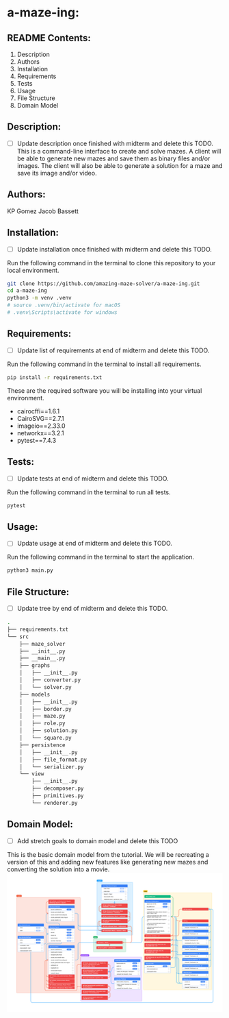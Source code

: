 # a-maze-ing: 

## README Contents:
1. Description
1. Authors
1. Installation
1. Requirements
1. Tests
1. Usage
1. File Structure
1. Domain Model

## Description:
- [ ] Update description once finished with midterm and delete this TODO.
This is a command-line interface to create and solve mazes. A client will be able to generate new mazes and save them as binary files and/or images. The client will also be able to generate a solution for a maze and save its image and/or video.

## Authors:
KP Gomez
Jacob Bassett

## Installation:
- [ ] Update installation once finished with midterm and delete this TODO.

Run the following command in the terminal to clone this repository to your local environment.
```bash
git clone https://github.com/amazing-maze-solver/a-maze-ing.git
cd a-maze-ing
python3 -m venv .venv
# source .venv/bin/activate for macOS
# .venv\Scripts\activate for windows
```

## Requirements:
- [ ] Update list of requirements at end of midterm and delete this TODO.

Run the following command in the terminal to install all requirements.

```bash
pip install -r requirements.txt
```
These are the required software you will be installing into your virtual environment.
* cairocffi==1.6.1
* CairoSVG==2.7.1
* imageio==2.33.0
* networkx==3.2.1
* pytest==7.4.3

## Tests:
- [ ] Update tests at end of midterm and delete this TODO.

Run the following command in the terminal to run all tests.
```bash
pytest
```
## Usage:
- [ ] Update usage at end of midterm and delete this TODO.

Run the following command in the terminal to start the application.
```bash
python3 main.py
```

## File Structure:
- [ ] Update tree by end of midterm and delete this TODO.
```bash
.
├── requirements.txt
└── src
    ├── maze_solver
    ├── __init__.py
    ├── __main__.py
    ├── graphs
    │   ├── __init__.py
    │   ├── converter.py
    │   └── solver.py
    ├── models
    │   ├── __init__.py
    │   ├── border.py
    │   ├── maze.py
    │   ├── role.py
    │   ├── solution.py
    │   └── square.py
    ├── persistence
    │   ├── __init__.py
    │   ├── file_format.py
    │   └── serializer.py
    └── view
        ├── __init__.py
        ├── decomposer.py
        ├── primitives.py
        └── renderer.py
```

## Domain Model:
- [ ] Add stretch goals to domain model and delete this TODO

This is the basic domain model from the tutorial. 
We will be recreating a version of this and adding new features like generating new mazes and converting the solution into a movie.
![basic_domain_model](images/domain-model.png)

